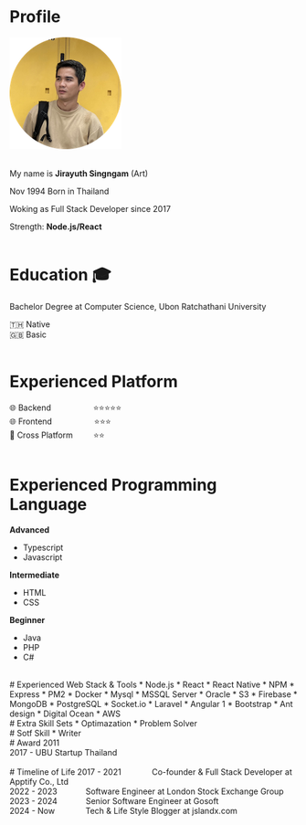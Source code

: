 # Profile

![Jirayuth Singngam](/pages/profile/jirayuth-profile-196-px.png)

<br>My name is **Jirayuth Singngam** (Art)

Nov 1994 Born in Thailand

Woking as Full Stack Developer since 2017 

Strength: **Node.js/React** <br>
<br>
# Education 🎓
Bachelor Degree at Computer Science, Ubon Ratchathani University

🇹🇭 Native <br>
🇬🇧 Basic <br>
<br>
# Experienced Platform
🌐 Backend              &emsp;&emsp;&emsp;&emsp;&emsp;⭐⭐⭐⭐⭐ <br>
🌐 Frontend             &emsp;&emsp;&emsp;&emsp;&emsp;⭐⭐⭐ <br>
📱 Cross Platform         &nbsp;&emsp;&emsp;⭐⭐ <br><br>

# Experienced Programming Language

**Advanced** 
* Typescript
* Javascript

**Intermediate**
* HTML
* CSS

**Beginner**
* Java
* PHP
* C#
<br>
# Experienced Web Stack & Tools 
* Node.js
* React
* React Native
* NPM
* Express
* PM2
* Docker
* Mysql
* MSSQL Server
* Oracle
* S3
* Firebase
* MongoDB
* PostgreSQL
* Socket.io
* Laravel
* Angular 1
* Bootstrap
* Ant design
* Digital Ocean
* AWS
<br>
# Extra Skill Sets
* Optimazation
* Problem Solver
<br>
# Sotf Skill
* Writer
<br>
# Award
2011 <br>
2017 - UBU Startup Thailand <br>
<br>
# Timeline of Life
2017 - 2021 &nbsp;&emsp;&emsp;&emsp; Co-founder & Full Stack Developer at Apptify Co., Ltd<br>
2022 - 2023 &emsp;&emsp;&emsp; Software Engineer at London Stock Exchange Group <br>
2023 - 2024 &emsp;&emsp;&emsp; Senior Software Engineer at Gosoft <br>
2024 - Now  &nbsp;&emsp;&emsp;&emsp; Tech & Life Style Blogger at jslandx.com <br>